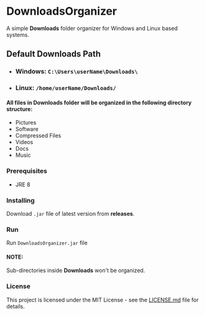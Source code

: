 # DownloadsOrganizer
A simple **Downloads** folder organizer for Windows and Linux based systems.

## Default Downloads Path
* ### Windows: `C:\Users\userName\Downloads\`
* ### Linux: `/home/userName/Downloads/`

#### All files in **Downloads** folder will be organized in the following directory structure:
* Pictures
* Software
* Compressed Files
* Videos
* Docs
* Music


### Prerequisites

* JRE 8

### Installing
Download `.jar` file of latest version from **releases**.

### Run
Run `DownloadsOrganizer.jar` file


#### NOTE:
Sub-directories inside **Downloads** won't be organized.

### License

This project is licensed under the MIT License - see the [LICENSE.md](LICENSE.md) file for details.

